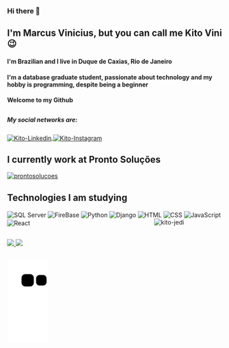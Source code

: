 ### Hi there 👋

## I'm Marcus Vinicius, but you can call me Kito Vini :wink:
#### I'm Brazilian and I live in Duque de Caxias, Rio de Janeiro
#### I'm a database graduate student, passionate about technology and my hobby is programming, despite being a beginner
#### Welcome to my Github
##

##### My social networks are:
<a href="https://www.linkedin.com/in/marcus-vinicius-valadares-7529b979/" target="_blank">
  <img src="https://cdn.jsdelivr.net/gh/devicons/devicon/icons/linkedin/linkedin-original.svg" 
       alt="Kito-Linkedin"
       height="40" 
       width="40" 
       align="center"
       style="max-width:100%;">
</a>
<a href="https://www.instagram.com/kito_vini/" target="_blank">
  <img src="https://pierrefarge.com/wp-content/uploads/2019/07/instagram.png" 
       alt="Kito-Instagram"
       height="70" 
       width="70" 
       style="max-width:100%;"           
       align="center">
</a>

## I currently work at Pronto Soluções

<a href="https://prontosolucoes.com/" target="_blank">
  <img src="https://prontosolucoes.com/img/pronto.png"
       alt="prontosolucoes"
       height="80"
       width="80">
</a>

## Technologies I am studying
<img src="https://cdn.freebiesupply.com/logos/thumbs/2x/microsoft-sql-server-logo.png" 
       alt="SQL Server"
       height="90" 
       width="90" 
       style="max-width:100%;"           
       align="center">
<img src="https://cdn.jsdelivr.net/gh/devicons/devicon/icons/firebase/firebase-plain-wordmark.svg" 
       alt="FireBase"
       height="60" 
       width="60" 
       style="max-width:100%;"           
       align="center">
<img src="https://cdn.jsdelivr.net/gh/devicons/devicon/icons/python/python-original-wordmark.svg" 
       alt="Python"
       height="60" 
       width="60" 
       style="max-width:100%;"           
       align="center">
<img src="https://cdn.jsdelivr.net/gh/devicons/devicon/icons/django/django-original.svg" 
       alt="Django"
       height="60" 
       width="60" 
       style="max-width:100%;"           
       align="center">
<img src="https://cdn.jsdelivr.net/gh/devicons/devicon/icons/html5/html5-original-wordmark.svg" 
       alt="HTML"
       height="60" 
       width="60" 
       style="max-width:100%;"           
       align="center">
<img src="https://cdn.jsdelivr.net/gh/devicons/devicon/icons/css3/css3-plain-wordmark.svg" 
       alt="CSS"
       height="60" 
       width="60" 
       style="max-width:100%;"           
       align="center">
<img src="https://cdn.jsdelivr.net/gh/devicons/devicon/icons/javascript/javascript-original.svg" 
       alt="JavaScript"
       height="55" 
       width="55" 
       style="max-width:100%;"           
       align="center">
<img src="https://cdn.jsdelivr.net/gh/devicons/devicon/icons/react/react-original-wordmark.svg" 
       alt="React"
       height="60" 
       width="60" 
       style="max-width:100%;"           
       align="center">
<img src="https://www.imagensanimadas.com/data/media/636/star-wars-e-guerra-nas-estrelas-imagem-animada-0038.gif"
     alt="kito-jedi"
     height="160"
     width="160"
     align="right">
       
##

<div>

<a href="https://github.com/kito-vini">
  <img height="180em" src="https://github-readme-stats.vercel.app/api?username=kito-vini&show_icons=true&theme=dracula&include_all_commits=true&count_private=true"/>
  <img height="180em" src="https://github-readme-stats.vercel.app/api/top-langs/?username=kito-vini&layout=compact&langs_count=16&theme=dracula"/>


</div>
  
##
  
<div>
  
  ![Snake animation](https://github.com/rafaballerini/rafaballerini/blob/output/github-contribution-grid-snake.svg)  

</div>
<!--
**Kito-vini/Kito-vini** is a ✨ _special_ ✨ repository because its `README.md` (this file) appears on your GitHub profile.

Here are some ideas to get you started:

- 🔭 I’m currently working on ...
- 🌱 I’m currently learning ...
- 👯 I’m looking to collaborate on ...
- 🤔 I’m looking for help with ...
- 💬 Ask me about ...
- 📫 How to reach me: ...
- 😄 Pronouns: ...
- ⚡ Fun fact: ...
-->
